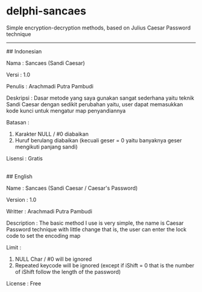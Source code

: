 # delphi-sancaes
Simple encryption-decryption methods, based on Julius Caesar Password technique
<hr>
## Indonesian
<p>Nama      : Sancaes (Sandi Caesar)</p>
<p>Versi     : 1.0</p>
<p>Penulis   : Arachmadi Putra Pambudi</p>
<p>Deskripsi : Dasar metode yang saya gunakan sangat sederhana yaitu teknik Sandi Caesar dengan sedikit perubahan yaitu, user dapat memasukkan kode kunci untuk mengatur map penyandiannya</p>
<p>Batasan   : <ol><li>Karakter NULL / #0 diabaikan</li><li>Huruf berulang diabaikan (kecuali geser = 0 yaitu banyaknya geser mengikuti panjang sandi)</li></ol></p>
<p>Lisensi   : Gratis</p>
<br>
## English
<p>Name      : Sancaes (Sandi Caesar / Caesar's Password)</p>
<p>Version   : 1.0</p>
<p>Writter   : Arachmadi Putra Pambudi</p>
<p>Description    : The basic method I use is very simple, the name is Caesar Password technique with little change that is, the user can enter the lock code to set the encoding map</p>
<p>Limit     : <ol><li>NULL Char / #0 will be ignored</li><li>Repeated keycode will be ignored (except if iShift = 0 that is the number of iShift follow the length of the password)</li></ol></p>
<p>License   : Free</p>
